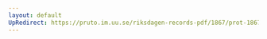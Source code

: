 ```yaml
---
layout: default
UpRedirect: https://pruto.im.uu.se/riksdagen-records-pdf/1867/prot-1867--fk--514/prot-1867--fk--514_000.pdf
---
```

